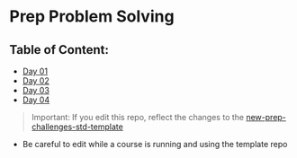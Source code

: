 # Prep Problem Solving

## Table of Content:
- [Day 01](Code-Challenge-01/Challenge01.js)
- [Day 02](Code-Challenge-02/Challenge02.js)
- [Day 03](Code-Challenge-03/Challenge03.js)
- [Day 04](Code-Challenge-04/Challenge04.js)


> Important:
If you edit this repo, reflect  the changes to the [new-prep-challenges-std-template](https://github.com/LTUC/new-prep-challenges-std-template/blob/main/bin/pull-challenge.sh)
- Be careful to edit while a course is running and using the template repo